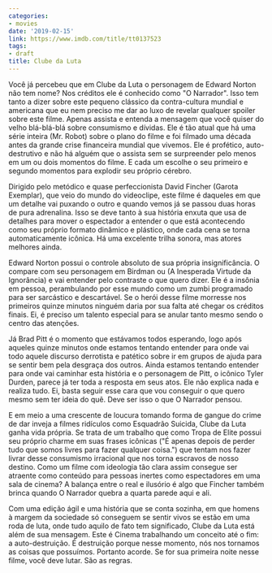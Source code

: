 ```yaml
---
categories:
- movies
date: '2019-02-15'
link: https://www.imdb.com/title/tt0137523
tags:
- draft
title: Clube da Luta
---
```


Você já percebeu que em Clube da Luta o personagem de Edward Norton não tem nome? Nos créditos ele é conhecido como "O Narrador". Isso tem tanto a dizer sobre este pequeno clássico da contra-cultura mundial e americana que eu nem preciso me dar ao luxo de revelar qualquer spoiler sobre este filme. Apenas assista e entenda a mensagem que você quiser do velho blá-blá-blá sobre consumismo e dívidas. Ele é tão atual que há uma série inteira (Mr. Robot) sobre o plano do filme e foi filmado uma década antes da grande crise financeira mundial que vivemos. Ele é profético, auto-destrutivo e não há alguém que o assista sem se surpreender pelo menos em um ou dois momentos do filme. E cada um escolhe o seu primeiro e segundo momentos para explodir seu próprio cérebro.

Dirigido pelo metódico e quase perfeccionista David Fincher (Garota Exemplar), que veio do mundo do videoclipe, este filme é daqueles em que um detalhe vai puxando o outro e quando vemos já se passou duas horas de pura adrenalina. Isso se deve tanto à sua história enxuta que usa de detalhes para mover o espectador a entender o que está acontecendo como seu próprio formato dinâmico e plástico, onde cada cena se torna automaticamente icônica. Há uma excelente trilha sonora, mas atores melhores ainda.

Edward Norton possui o controle absoluto de sua própria insignificância. O compare com seu personagem em Birdman ou (A Inesperada Virtude da Ignorância) e vai entender pelo contraste o que quero dizer. Ele é a insônia em pessoa, perambulando por esse mundo como um zumbi programado para ser sarcástico e descartável. Se o herói desse filme morresse nos primeiros quinze minutos ninguém daria por sua falta até chegar os créditos finais. Ei, é preciso um talento especial para se anular tanto mesmo sendo o centro das atenções.

Já Brad Pitt é o momento que estávamos todos esperando, logo após aqueles quinze minutos onde estamos tentando entender para onde vai todo aquele discurso derrotista e patético sobre ir em grupos de ajuda para se sentir bem pela desgraça dos outros. Ainda estamos tentando entender para onde vai caminhar esta história e o personagem de Pitt, o icônico Tyler Durden, parece já ter toda a resposta em seus atos. Ele não explica nada e realiza tudo. Ei, basta seguir esse cara que vou conseguir o que quero mesmo sem ter ideia do quê. Deve ser isso o que O Narrador pensou.

E em meio a uma crescente de loucura tomando forma de gangue do crime de dar inveja a filmes ridículos como Esquadrão Suicida, Clube da Luta ganha vida própria. Se trata de um trabalho que como Tropa de Elite possui seu próprio charme em suas frases icônicas ("É apenas depois de perder tudo que somos livres para fazer qualquer coisa.") que tentam nos fazer livrar desse consumismo irracional que nos torna escravos de nosso destino. Como um filme com ideologia tão clara assim consegue ser atraente como conteúdo para pessoas inertes como espectadores em uma sala de cinema? A balança entre o real e ilusório é algo que Fincher também brinca quando O Narrador quebra a quarta parede aqui e ali.

Com uma edição ágil e uma história que se conta sozinha, em que homens à margem da sociedade só conseguem se sentir vivos se estão em uma roda de luta, onde tudo aquilo de fato tem significado, Clube da Luta está além de sua mensagem. Este é Cinema trabalhando um conceito até o fim: a auto-destruição. É destruição porque nesse momento, nós nos tornamos as coisas que possuímos. Portanto acorde. Se for sua primeira noite nesse filme, você deve lutar. São as regras.
